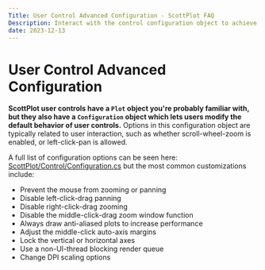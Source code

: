 ```yaml
---
Title: User Control Advanced Configuration - ScottPlot FAQ
Description: Interact with the control configuration object to achieve advanced customizations of user control style and behavior
date: 2023-12-13
---
```


# User Control Advanced Configuration

**ScottPlot user controls have a `Plot` object you're probably familiar with, but they also have a `Configuration` object which lets users modify the default behavior of user controls.** Options in this configuration object are typically related to user interaction, such as whether scroll-wheel-zoom is enabled, or left-click-pan is allowed.

A full list of configuration options can be seen here: [ScottPlot/Control/Configuration.cs](https://github.com/ScottPlot/ScottPlot/blob/main/src/ScottPlot4/ScottPlot/Control/Configuration.cs) but the most common customizations include:

* Prevent the mouse from zooming or panning
* Disable left-click-drag panning
* Disable right-click-drag zooming
* Disable the middle-click-drag zoom window function
* Always draw anti-aliased plots to increase performance
* Adjust the middle-click auto-axis margins
* Lock the vertical or horizontal axes
* Use a non-UI-thread blocking render queue
* Change DPI scaling options
